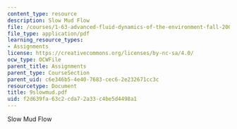 ```yaml
---
content_type: resource
description: Slow Mud Flow
file: /courses/1-63-advanced-fluid-dynamics-of-the-environment-fall-2002/f2d639fa63c2cda72a33c4be5d4498a1_9slowmud.pdf
file_type: application/pdf
learning_resource_types:
- Assignments
license: https://creativecommons.org/licenses/by-nc-sa/4.0/
ocw_type: OCWFile
parent_title: Assignments
parent_type: CourseSection
parent_uid: c6e346b5-4e40-7683-cec6-2e232671cc3c
resourcetype: Document
title: 9slowmud.pdf
uid: f2d639fa-63c2-cda7-2a33-c4be5d4498a1
---
```

Slow Mud Flow